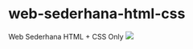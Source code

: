 # web-sederhana-html-css
Web Sederhana HTML + CSS Only
<img src="https://photos.google.com/photo/AF1QipNhL9O8nL5VLlZ0KUm5A_IfMyT5KwVfXsOL_DVp](https://photos.google.com/photo/AF1QipNhL9O8nL5VLlZ0KUm5A_IfMyT5KwVfXsOL_DVp">
